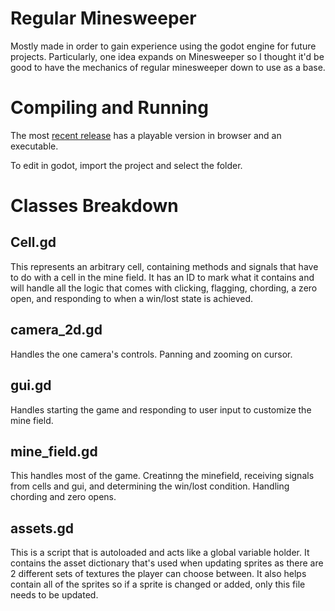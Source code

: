 # Regular Minesweeper
Mostly made in order to gain experience using the godot engine for future projects.
Particularly, one idea expands on Minesweeper so I thought it'd be good to have the mechanics of regular minesweeper down to use as a base.

# Compiling and Running
The most [recent release](https://github.com/Joseph-Orawiec/regular-minesweeper/releases/tag/v1.0.2) has a playable version in browser and an executable.


To edit in godot, import the project and select the folder.

# Classes Breakdown
## Cell.gd
This represents an arbitrary cell, containing methods and signals that have to do with a cell in the mine field.
It has an ID to mark what it contains and will handle all the logic that comes with clicking, flagging, chording, a zero open, and responding to when a win/lost state is achieved.

## camera_2d.gd
Handles the one camera's controls.
Panning and zooming on cursor.

## gui.gd
Handles starting the game and responding to user input to customize the mine field.

## mine_field.gd
This handles most of the game. Creatinng the minefield, receiving signals from cells and gui, and determining the win/lost condition. 
Handling chording and zero opens.

## assets.gd
This is a script that is autoloaded and acts like a global variable holder.
It contains the asset dictionary that's used when updating sprites as there are 2 different sets of textures the player can choose between.
It also helps contain all of the sprites so if a sprite is changed or added, only this file needs to be updated.
